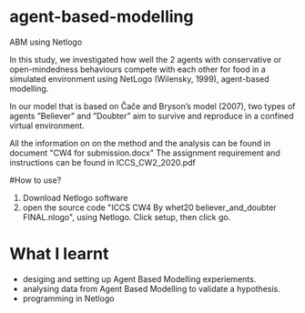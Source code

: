 # agent-based-modelling
ABM using Netlogo

In this study, we investigated how well the 2 agents with conservative or open-mindedness behaviours compete with each other for food in a simulated environment using NetLogo (Wilensky, 1999), agent-based modelling. 

In our model that is based on Čače and Bryson’s model (2007), two types of agents ”Believer” and ”Doubter” aim to survive and reproduce in a confined virtual environment.

All the information on on the method and the analysis can be found in document "CW4 for submission.docx"
The assignment requirement and instructions can be found in ICCS_CW2_2020.pdf

#How to use? 
1) Download Netlogo software
2) open the source code "ICCS CW4 By whet20  believer_and_doubter FINAL.nlogo", using Netlogo. Click setup, then click go.

# What I learnt
- desiging and setting up Agent Based Modelling experiements.
- analysing data from Agent Based Modelling to validate a hypothesis.
- programming in Netlogo
